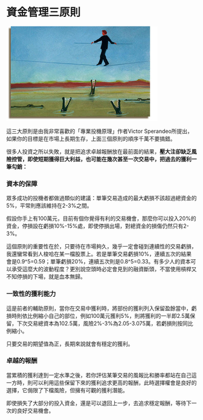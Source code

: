 # 資金管理三原則

![&#x9664;&#x4E86;&#x63A7;&#x5236;&#x98A8;&#x96AA;&#xFF0C;&#x8EAB;&#x5FC3;&#x9748;&#x4E5F;&#x8981;&#x53D6;&#x5F97;&#x5E73;&#x8861;](../.gitbook/assets/risk-management.jpg)

這三大原則是由我非常喜歡的「專業投機原理」作者Victor Sperandeo所提出，如果你的目標是在市場上長期生存，上面三個原則的順序千萬不要搞錯。

很多人投資之所以失敗，就是把追求卓越報酬放在最前面的結果，**壓大注卻缺乏風險控管，即使短期獲得巨大利益，也可能在幾次甚至一次交易中，把過去的獲利一筆勾銷：**

### 資本的保障

眾多成功的投機者都做過類似的建議：單筆交易造成的最大虧損不該超過總資金的5%，平常則應該維持在2-3%之間。

假設你手上有100萬元，目前有個你覺得有利的交易機會，那麼你可以投入20%的資金，停損設在虧損10%-15%處，即使停損出場，對總資金的損傷仍然只有2-3%。

這個原則的重要性在於，只要待在市場夠久，幾乎一定會碰到連續性的交易虧損，我還蠻常看到人梭哈在某一檔股票上。若是單筆交易虧損10%，連續五次的結果會是0.9^5=0.59；單筆虧損20%，連續五次則是0.8^5=0.33。有多少人的資本可以承受這麼大的波動程度？更別說空頭時必定會見到的融資斷頭，不當使用槓桿又不知停損的下場，就是血本無歸。

### 一致性的獲利能力

這是前者的輔助原則，當你在交易中獲利時，將部份的獲利列入保留盈餘當中，虧損時則依比例縮小自己的部位，例如100萬元獲利5%，則將獲利的一半即2.5萬保留，下次交易總資本為102.5萬，風險2%-3%為2.05-3.075萬，若虧損則按同比例縮小。

只要交易的期望值為正，長期來說就會有穩定的獲利。

### 卓越的報酬

當累積的獲利達到一定水準之後，若你評估某筆交易的風報比和勝率都站在自己這一方時，則可以利用這些保留下來的獲利追求更高的報酬，此時選擇權會是良好的選擇，它侷限了下檔風險，但擁有可觀的獲利潛能。

即使損失了大部分的投入資金，還是可以退回上一步，去追求穩定報酬，等待下一次的良好交易機會。



